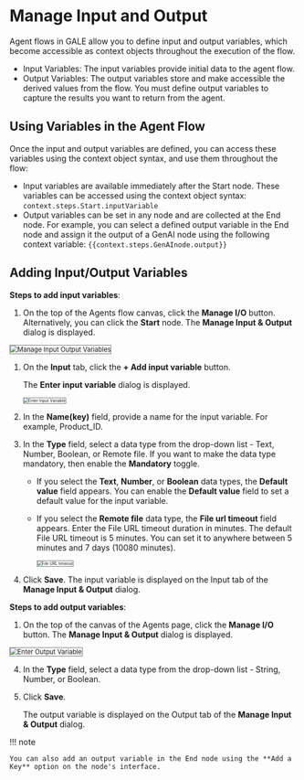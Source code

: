 # Manage Input and Output

Agent flows in GALE allow you to define input and output variables, which become accessible as context objects throughout the execution of the flow.

* Input Variables: The input variables provide initial data to the agent flow. 
* Output Variables: The output variables store and make accessible the derived values from the flow. You must define output variables to capture the results you want to return from the agent.

## Using Variables in the Agent Flow

Once the input and output variables are defined, you can access these variables using the context object syntax, and use them throughout the flow:

* Input variables are available immediately after the Start node. These variables can be accessed using the context object syntax: `context.steps.Start.inputVariable`
* Output variables can be set in any node and are collected at the End node. For example, you can select a defined output variable in the End node and assign it the output of a GenAI node using the following context variable: `{{context.steps.GenAInode.output}}`

## Adding Input/Output Variables 

**Steps to add input variables**:

1. On the top of the Agents flow canvas, click the **Manage I/O** button. 
Alternatively, you can click the **Start** node. The **Manage Input & Output** dialog is displayed.  
<img src="../images/manage-input-output-variables.png" alt="Manage Input Output Variables" title="Manage Input Output Variables" style="border: 1px solid gray; zoom:80%;">

1. On the **Input** tab, click the **+ Add input variable** button.

    The **Enter input variable** dialog is displayed.

    <img src="../images/enter-input-variable.png" alt="Enter Input Variable" title="Enter Input Variable" style="border: 1px solid gray; zoom:50%;">

1. In the **Name(key)** field, provide a name for the input variable. For example, Product_ID.
2. In the **Type** field, select a data type from the drop-down list - Text, Number, Boolean, or Remote file.
If you want to make the data type mandatory, then enable the **Mandatory** toggle.

    *  If you select the **Text**, **Number**, or **Boolean** data types, the **Default value** field appears. You can enable the **Default value** field to set a default value for the input variable.
    
    *  If you select the **Remote file** data type, the **File url timeout** field appears. Enter the File URL timeout duration in minutes. The default File URL timeout is 5 minutes. You can set it to anywhere between 5 minutes and 7 days (10080 minutes).
                          
         <img src="../images/url-timeout.png" alt="File URL timeout" title="File URL timeout" style="border: 1px solid gray; zoom:50%;">
 
3. Click **Save**. The input variable is displayed on the Input tab of the **Manage Input & Output** dialog.


**Steps to add output variables**:

1. On the top of the canvas of the Agents page, click the **Manage I/O** button. The **Manage Input & Output** dialog is displayed.

<img src="../images/enter-output-variable.png" alt="Enter Output Variable" title="Enter Output Variable" style="border: 1px solid gray; zoom:80%;">


4. In the **Type** field, select a data type from the drop-down list - String, Number, or Boolean.

5. Click **Save**. 

    The output variable is displayed on the Output tab of the **Manage Input & Output** dialog. 

!!! note

    You can also add an output variable in the End node using the **Add a Key** option on the node's interface.

